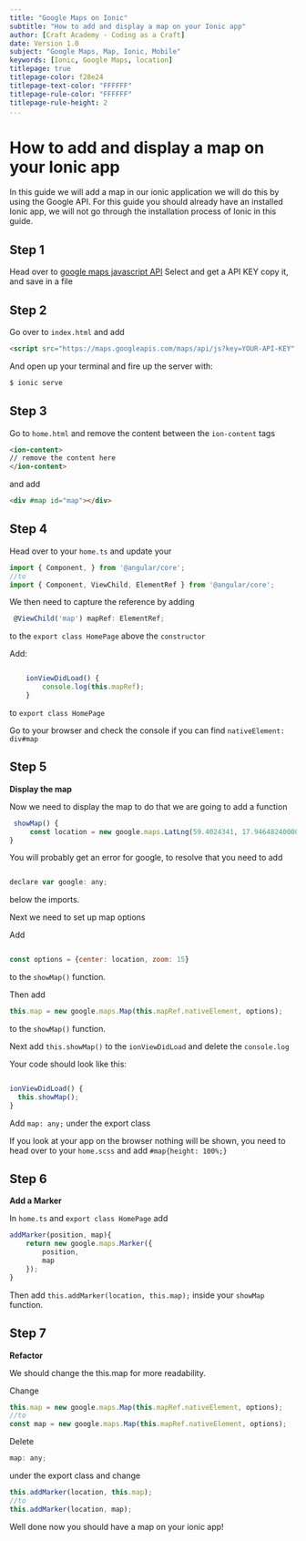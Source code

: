 ```yaml
---
title: "Google Maps on Ionic"
subtitle: "How to add and display a map on your Ionic app"
author: [Craft Academy - Coding as a Craft]
date: Version 1.0
subject: "Google Maps, Map, Ionic, Mobile"
keywords: [Ionic, Google Maps, location]
titlepage: true
titlepage-color: f28e24
titlepage-text-color: "FFFFFF"
titlepage-rule-color: "FFFFFF"
titlepage-rule-height: 2
...
```


# How to add and display a map on your Ionic app

In this guide we will add a map in our ionic application we will do this by using the Google API. For this guide you should already have an installed Ionic app, we will not go through the installation process of Ionic in this guide. 


## Step 1
Head over to [google maps javascript API](https://developers.google.com/maps/documentation/javascript/get-api-key)
Select and get a API KEY copy it, and save in a file

## Step 2

Go over to `index.html` and add

```html
<script src="https://maps.googleapis.com/maps/api/js?key=YOUR-API-KEY" async defer></script>
```

And open up your terminal and fire up the server with:

```bash 
$ ionic serve
```

## Step 3

Go to 
`home.html` and remove the content between the `ion-content` tags

```html
<ion-content>
// remove the content here
</ion-content>
```


and add 
```html
<div #map id="map"></div>
```

## Step 4
Head over to your `home.ts` and update your

```javascript
import { Component, } from '@angular/core';
//to
import { Component, ViewChild, ElementRef } from '@angular/core';
```

 We then need to capture the reference by adding

```javascript
 @ViewChild('map') mapRef: ElementRef;
```

 to the `export class HomePage`
 above the `constructor`

Add:

```javascript

	ionViewDidLoad() {
		console.log(this.mapRef);
	}
```
to `export class HomePage`

Go to your browser and check the console if you can find `nativeElement: div#map`

## Step 5

**Display the map**

Now we need to display the map to do that we are going to add a function

```javascript
 showMap() {
	 const location = new google.maps.LatLng(59.4024341, 17.946482400000036);
}

```

You will probably get an error for google, to resolve that you need to add

```javascript

declare var google: any;

``` 
below the imports.

Next we need to set up map options

Add

```javascript

const options = {center: location, zoom: 15}

```
to the `showMap()` function.

Then add

```javascript
this.map = new google.maps.Map(this.mapRef.nativeElement, options);

```
to the `showMap()` function.

Next add `this.showMap()` to the `ionViewDidLoad` and delete the `console.log`

Your code should look like this:

```javascript

ionViewDidLoad() {
  this.showMap();
}

```
Add `map: any;` under the export class

If you look at your app on the browser nothing will be shown, you need to head over to your `home.scss` and add
`#map{height: 100%;}`

## Step 6

**Add a Marker**

In `home.ts` and `export class HomePage` add

```javascript
addMarker(position, map){
	return new google.maps.Marker({
		position,
		map
	});
}
```

Then add `this.addMarker(location, this.map);` inside your `showMap` function.

##  Step 7 
**Refactor**

We should change the this.map for more readability.

Change

```javascript
this.map = new google.maps.Map(this.mapRef.nativeElement, options);
//to
const map = new google.maps.Map(this.mapRef.nativeElement, options);
```

Delete
 ```javascript
 map: any;
 ``` 
 under the export class and change
```javascript
this.addMarker(location, this.map);
//to
this.addMarker(location, map);
```
Well done now you should have a map on your ionic app!